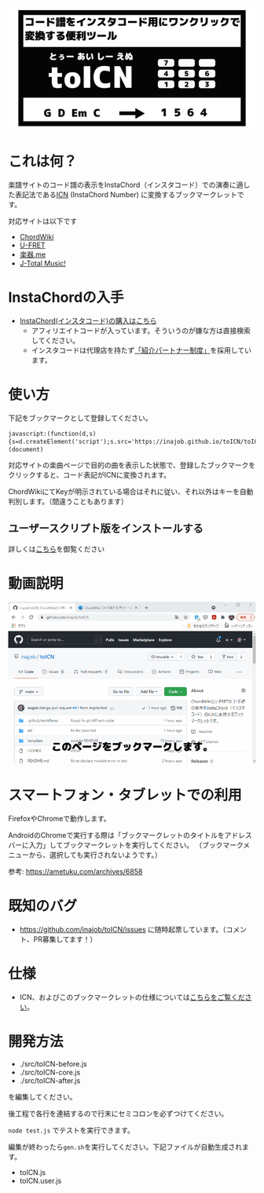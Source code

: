 ![cover](./imgs/cover.png)

# これは何？

楽譜サイトのコード譜の表示をInstaChord（インスタコード）での演奏に適した表記法である[ICN](http://instachord.com/instruction/icn/) (InstaChord Number) に変換するブックマークレットです。

対応サイトは以下です

- [ChordWiki](https://ja.chordwiki.org/)
- [U-FRET](https://www.ufret.jp/)
- [楽器.me](https://gakufu.gakki.me/)
- [J-Total Music!](https://music.j-total.net/)

# InstaChordの入手

- [InstaChord(インスタコード)の購入はこちら](https://c.affitch.com?ref=QEP6CNKKRACV)
  - アフィリエイトコードが入っています。そういうのが嫌な方は直接検索してください。
  - インスタコードは代理店を持たず[「紹介パートナー制度」](https://instachord.com/overview/d2c/)を採用しています。

# 使い方

下記をブックマークとして登録してください。

```
javascript:(function(d,s){s=d.createElement('script');s.src='https://inajob.github.io/toICN/toICN.user.js';d.body.appendChild(s);})(document)
```

対応サイトの楽曲ページで目的の曲を表示した状態で、登録したブックマークをクリックすると、コード表記がICNに変換されます。

ChordWikiにてKeyが明示されている場合はそれに従い、それ以外はキーを自動判別します。（間違うこともあります）

## ユーザースクリプト版をインストールする

詳しくは[こちら](./docs/user-js.md)を御覧ください

# 動画説明

![tutorial](./imgs/tutorial.gif)

# スマートフォン・タブレットでの利用

FirefoxやChromeで動作します。

AndroidのChromeで実行する際は「ブックマークレットのタイトルをアドレスバーに入力」してブックマークレットを実行してください。
（ブックマークメニューから、選択しても実行されないようです。）

参考: https://ametuku.com/archives/6858

# 既知のバグ

- https://github.com/inajob/toICN/issues に随時起票しています。（コメント、PR募集してます！）

# 仕様

- ICN、およびこのブックマークレットの仕様については[こちらをご覧ください](./docs/specification.md)。

# 開発方法

- ./src/toICN-before.js
- ./src/toICN-core.js
- ./src/toICN-after.js

を編集してください。

後工程で各行を連結するので行末にセミコロンを必ずつけてください。

`node test.js` でテストを実行できます。

編集が終わったら`gen.sh`を実行してください。下記ファイルが自動生成されます。

- toICN.js
- toICN.user.js

